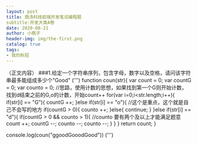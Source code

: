 ```yaml
---
layout: post
title: 商汤科技前端开发笔试编程题
subtitle:开发大类A卷
date: 2020-08-21
author: 小瓶子
header-img: img/the-first.png
catalog: true
tags:
- 我的秋招
---
```

（正文内容）
###1.给定一个字符串序列，包含字母，数字以及空格，请问该字符串最多能组成多少个"Good"
(''')
function coun(str){
  var count = 0;
  var countG = 0;
  var counto = 0;
  //思路，使用计数的思想，如果找到第一个G则开始计数，找到d结束之前的G,o的计数，开始count++
  for(var i=0;i<str.length;i++){
    if(str[i] == "G"){
      countG ++;
    }else if(str[i] == "o"){ //这个是重点，这个就是自己不会写的地方
      if(countG > 0){
        counto ++;
      }else{
        continue;
      }
    }else if(str[i] == "d"){
      if(countG > 0 && counto > 1){ //counto 要有两个及以上才能满足题意
        count ++;
        countG --;
        counto --;
        counto --;
      }
    }
  }
  return count;
}

console.log(coun("ggoodGooodGood"))
(''')
